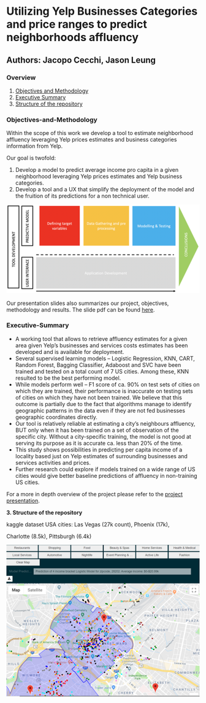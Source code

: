 # Utilizing Yelp Businesses Categories and price ranges to predict neighborhoods affluency

## Authors: Jacopo Cecchi, Jason Leung

### Overview

1. [Objectives and Methodology](Objectives-and-Methodology)
2. [Executive Summary](###Executive-Summary)
3. [Structure of the repository]()

### Objectives-and-Methodology

Within the scope of this work we develop a tool to estimate neighborhood affluency leveraging Yelp prices estimates and business categories information from Yelp.

Our goal is twofold: 

1. Develop a model to predict average income pro capita in a given neighborhood leveraging Yelp prices estimates and Yelp business categories.
2. Develop a tool and a UX that simplify the deployment of the model and the fruition of its predictions for a non technical user. 

![methodology_picture](./Images/Screenshot_2019-01-28.jpg)





Our presentation slides also summarizes our project, objectives, methodology and results. The slide pdf can be found [here](./Project_4_JLJC_01_18_19.pdf).





### Executive-Summary

- A working tool that allows to retrieve affluency estimates for a given area given Yelp’s businesses and services costs estimates has been developed and is available for deployment.
- Several supervised learning models – Logistic Regression, KNN, CART, Random Forest, Bagging Classifier, Adaboost and SVC have been trained and tested on a total count of 7 US cities. Among these, KNN resulted to be the best performing model.
- While models perform well – F1 score of ca. 90% on test sets of cities on which they are trained, their performance is inaccurate on testing sets of cities on which they have not been trained. We believe that this outcome is partially due to the fact that algorithms manage to identify geographic patterns in the data even if they are not fed businesses geographic coordinates directly.
- Our tool is relatively reliable at estimating a city’s neighbours affluency, BUT only when it has been trained on a set of observation of the specific city. Without a city-specific training, the model is not good at serving its purpose as it is accurate ca. less than 20% of the time.
- This study shows possibilities in predicting per capita income of a locality based just on Yelp estimates of surrounding businesses and services activities and prices.
- Further research could explore if models trained on a wide range of US cities would give better baseline predictions of affluency in non-training US cities.

For a more in depth overview of the project please refer to the [project presentation](./Project_4_JLJC_01_18_19.pdf).

**3. Structure of the repository**



kaggle dataset USA cities: Las Vegas (27k count), Phoenix (17k), 

Charlotte (8.5k), Pittsburgh (6.4k)



![YelpBusinessesTool](./Images/YelpBusinessesTool.png)